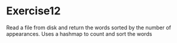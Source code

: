 # Exercise12
Read a file from disk and return the words sorted by the number of appearances. Uses a hashmap to count and sort the words